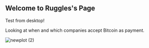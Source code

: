 ## Welcome to Ruggles's Page

Test from desktop!

Looking at when and which companies accept Bitcoin as payment.

![newplot (2)](https://user-images.githubusercontent.com/82183767/116019832-f6252000-a5f9-11eb-8489-28ad86f95267.png)



